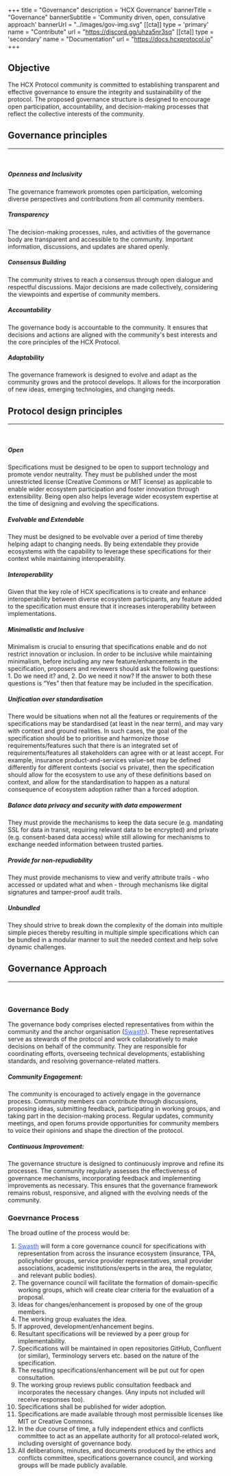 +++
title = "Governance"
description = 'HCX Governance'
bannerTitle = "Governance"
bannerSubtitle = 'Community driven, open, consulative approach'
bannerUrl = "../images/gov-img.svg"
[[cta]]
  type = 'primary'
  name = "Contribute"
  url = "https://discord.gg/uhza5nr3sq"
[[cta]]
  type = 'secondary'
  name = "Documentation"
  url = "https://docs.hcxprotocol.io"
+++

<section id="goal" class="row align-items-center text-center text-md-left">
  <div class="goal-wrapper row align-items-center">
    <div class="col-md-8 my-2 my-lg-0">
      <h2 class="section-head text-md-left">Objective</h2>
      <p class="text-left">
        The HCX Protocol community is committed to establishing transparent and effective governance to ensure the integrity and sustainability of the protocol. The proposed governance structure is designed to encourage open participation, accountability, and decision-making processes that reflect the collective interests of the community.
      </p>
    </div>
    <div class="row mx-auto col-md-4  ">
      <div class="communityLinks d-flex justify-content-around mx-auto">
        <a href="mailto:contact@hcxprotocol.io"><i class="fas fa-envelope" target="_blank"></i></a>
        <a href="https://github.com/hcx-project" target="_blank"><i class="fab fa-github"></i></a>
        <a href="https://discord.gg/uhza5nr3sq" target="_blank"><i class="fab fa-discord"></i></a>
      </div>
    </div>
  </div>
</section>


<section id="governance_principles" class='governance-section'>

## Governance principles
---
<br/>

##### Openness and Inclusivity 
The governance framework promotes open participation, welcoming diverse perspectives and contributions from all community members.

##### Transparency 
The decision-making processes, rules, and activities of the governance body are transparent and accessible to the community. Important information, discussions, and updates are shared openly.

##### Consensus Building
The community strives to reach a consensus through open dialogue and respectful discussions. Major decisions are made collectively, considering the viewpoints and expertise of community members.

##### Accountability
The governance body is accountable to the community. It ensures that decisions and actions are aligned with the community's best interests and the core principles of the HCX Protocol.

##### Adaptability
The governance framework is designed to evolve and adapt as the community grows and the protocol develops. It allows for the incorporation of new ideas, emerging technologies, and changing needs.
</section>

<section id="governance_principles" class='governance-section'>

## Protocol design principles 
---
</br>

##### Open
Specifications must be designed to be open to support technology and promote vendor neutrality. They must be published under the most unrestricted license (Creative Commons or MIT license) as applicable to enable wider ecosystem participation and foster innovation through extensibility. Being open also helps leverage wider ecosystem expertise at the time of designing and evolving the specifications.

##### Evolvable and Extendable
They must be designed to be evolvable over a period of time thereby helping adapt to changing needs. By being extendable they provide ecosystems with the capability to leverage these specifications for their context while maintaining interoperability.

##### Interoperability
Given that the key role of HCX specifications is to create and enhance interoperability between diverse ecosystem participants, any feature added to the specification must ensure that it increases interoperability between implementations.

##### Minimalistic and Inclusive
Minimalism is crucial to ensuring that specifications enable and do not restrict innovation or inclusion. In order to be inclusive while maintaining minimalism, before including any new feature/enhancements in the specification, proposers and reviewers should ask the following questions: 1. Do we need it? and, 2. Do we need it now? If the answer to both these questions is “Yes” then that feature may be included in the specification.

##### Unification over standardisation
There would be situations when not all the features or requirements of the specifications may be standardised (at least in the near term), and may vary with context and ground realities. In such cases, the goal of the specification should be to prioritise and harmonize those requirements/features such that there is an integrated set of requirements/features all stakeholders can agree with or at least accept. For example, insurance product-and-services value-set may be defined differently for different contexts (social vs private), then the specification should allow for the ecosystem to use any of these definitions based on context, and allow for the standardisation to happen as a natural consequence of ecosystem adoption rather than a forced adoption.

##### Balance data privacy and security with data empowerment
They must provide the mechanisms to keep the data secure (e.g. mandating SSL for data in transit, requiring relevant data to be encrypted) and private (e.g. consent-based data access) while still allowing for mechanisms to exchange needed information between trusted parties.

##### Provide for non-repudiability
They must provide mechanisms to view and verify attribute trails - who accessed or updated what and when - through mechanisms like digital signatures and tamper-proof audit trails.

##### Unbundled
They should strive to break down the complexity of the domain into multiple simple pieces thereby resulting in multiple simple specifications which can be bundled in a modular manner to suit the needed context and help solve dynamic challenges.

</section>

<section id="governance_principles" class='governance-section'>

## Governance Approach
---
<br/>

### Governance Body 
The governance body comprises elected representatives from within the community and the anchor organisation (<a href="https://swasthalliance.org" style="color:#335CFF;" target="_blank">Swasth</a>). These representatives serve as stewards of the protocol and work collaboratively to make decisions on behalf of the community. They are responsible for coordinating efforts, overseeing technical developments, establishing standards, and resolving governance-related matters. 


##### Community Engagement:
The community is encouraged to actively engage in the governance process. Community members can contribute through discussions, proposing ideas, submitting feedback, participating in working groups, and taking part in the decision-making process. Regular updates, community meetings, and open forums provide opportunities for community members to voice their opinions and shape the direction of the protocol.


##### Continuous Improvement:
The governance structure is designed to continuously improve and refine its processes. The community regularly assesses the effectiveness of governance mechanisms, incorporating feedback and implementing improvements as necessary. This ensures that the governance framework remains robust, responsive, and aligned with the evolving needs of the community.

### Goevrnance Process
The broad outline of the process would be:

1. <a href="https://swasthalliance.org" style="color:#335CFF;" target="_blank">Swasth</a> will form a core governance council for specifications with representation from across the insurance ecosystem (insurance, TPA, policyholder groups, service provider representatives, small provider associations, academic institutions/experts in the area, the regulator, and relevant public bodies).
2. The governance council will facilitate the formation of domain-specific working groups, which will create clear criteria for the evaluation of a proposal.
3. Ideas for changes/enhancement is proposed by one of the group members.
4. The working group evaluates the idea.
5. If approved, development/enhancement begins.
6. Resultant specifications will be reviewed by a peer group for implementability.
7. Specifications will be maintained in open repositories GitHub, Confluent (or similar), Terminology servers etc. based on the nature of the specification.
8. The resulting specifications/enhancement will be put out for open consultation.
8. The working group reviews public consultation feedback and incorporates the necessary changes. (Any inputs not included will receive responses too).
9. Specifications shall be published for wider adoption.
10. Specifications are made available through most permissible licenses like MIT or Creative Commons.
12. In the due course of time, a fully independent ethics and conflicts committee to act as an appellate authority for all protocol-related work, including oversight of governance body.
13. All deliberations, minutes, and documents produced by the ethics and conflicts committee, specifications governance council, and working groups will be made publicly available.

<br />

<br />
<br />
</section>
